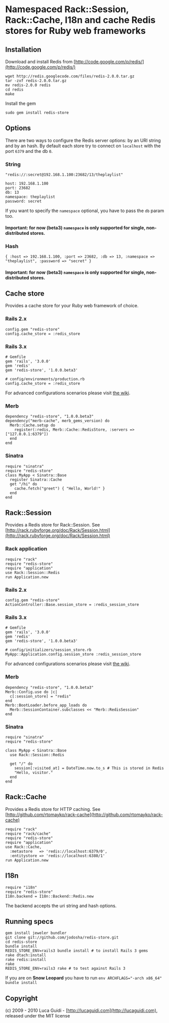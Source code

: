 # Namespaced Rack::Session, Rack::Cache, I18n and cache Redis stores for Ruby web frameworks

## Installation

Download and install Redis from [http://code.google.com/p/redis/](http://code.google.com/p/redis/)

    wget http://redis.googlecode.com/files/redis-2.0.0.tar.gz
    tar -zxf redis-2.0.0.tar.gz
    mv redis-2.0.0 redis
    cd redis
    make

Install the gem

    sudo gem install redis-store

## Options
There are two ways to configure the Redis server options: by an URI string and by an hash.
By default each store try to connect on `localhost` with the port `6379` and the db `0`.

### String

    "redis://:secret@192.168.1.100:23682/13/theplaylist"

    host: 192.168.1.100
    port: 23682
    db: 13
    namespace: theplaylist
    password: secret

If you want to specify the `namespace` optional, you have to pass the `db` param too.
#### __Important__: for now (beta3) `namespace` is only supported for single, non-distributed stores.

### Hash

    { :host => 192.168.1.100, :port => 23682, :db => 13, :namespace => "theplaylist", :password => "secret" }

#### __Important__: for now (beta3) `namespace` is only supported for single, non-distributed stores.

## Cache store

Provides a cache store for your Ruby web framework of choice.

### Rails 2.x

    config.gem "redis-store"
    config.cache_store = :redis_store

### Rails 3.x

    # Gemfile
    gem 'rails', '3.0.0'
    gem 'redis'
    gem 'redis-store', '1.0.0.beta3'

    # config/environments/production.rb
    config.cache_store = :redis_store

For advanced configurations scenarios please visit [the wiki](http://wiki.github.com/jodosha/redis-store/rails).

### Merb

    dependency "redis-store", "1.0.0.beta3"
    dependency("merb-cache", merb_gems_version) do
      Merb::Cache.setup do
        register(:redis, Merb::Cache::RedisStore, :servers => ["127.0.0.1:6379"])
      end
    end

### Sinatra

    require "sinatra"
    require "redis-store"
    class MyApp < Sinatra::Base
      register Sinatra::Cache
      get "/hi" do
        cache.fetch("greet") { "Hello, World!" }
      end
    end

## Rack::Session

Provides a Redis store for Rack::Session. See [http://rack.rubyforge.org/doc/Rack/Session.html](http://rack.rubyforge.org/doc/Rack/Session.html)

### Rack application

    require "rack"
    require "redis-store"
    require "application"
    use Rack::Session::Redis
    run Application.new

### Rails 2.x

    config.gem "redis-store"
    ActionController::Base.session_store = :redis_session_store

### Rails 3.x

    # Gemfile
    gem 'rails', '3.0.0'
    gem 'redis'
    gem 'redis-store', '1.0.0.beta3'

    # config/initializers/session_store.rb
    MyApp::Application.config.session_store :redis_session_store

For advanced configurations scenarios please visit [the wiki](http://wiki.github.com/jodosha/redis-store/rails).

### Merb

    dependency "redis-store", "1.0.0.beta3"
    Merb::Config.use do |c|
      c[:session_store] = "redis"
    end
    Merb::BootLoader.before_app_loads do
      Merb::SessionContainer.subclasses << "Merb::RedisSession"
    end

### Sinatra

    require "sinatra"
    require "redis-store"

    class MyApp < Sinatra::Base
      use Rack::Session::Redis

      get "/" do
        session[:visited_at] = DateTime.now.to_s # This is stored in Redis
        "Hello, visitor."
      end
    end

## Rack::Cache

Provides a Redis store for HTTP caching. See [http://github.com/rtomayko/rack-cache](http://github.com/rtomayko/rack-cache)

    require "rack"
    require "rack/cache"
    require "redis-store"
    require "application"
    use Rack::Cache,
      :metastore   => 'redis://localhost:6379/0',
      :entitystore => 'redis://localhost:6380/1'
    run Application.new

## I18n

    require "i18n"
    require "redis-store"
    I18n.backend = I18n::Backend::Redis.new

The backend accepts the uri string and hash options.

## Running specs

    gem install jeweler bundler
    git clone git://github.com/jodosha/redis-store.git
    cd redis-store
    bundle install
    REDIS_STORE_ENV=rails3 bundle install # to install Rails 3 gems
    rake dtach:install
    rake redis:install
    rake
    REDIS_STORE_ENV=rails3 rake # to test against Rails 3

If you are on **Snow Leopard** you have to run `env ARCHFLAGS="-arch x86_64" bundle install`

## Copyright

(c) 2009 - 2010 Luca Guidi - [http://lucaguidi.com](http://lucaguidi.com), released under the MIT license
